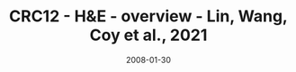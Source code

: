 ---
title: CRC12 - H&E - overview - Lin, Wang, Coy et al., 2021
image: https://labsyspharm.github.io/HTA-CRCATLAS-1/images/thumbnail-crc13-he-overview.jpg
date: '2008-01-30'
minerva_link: https://labsyspharm.github.io/HTA-CRCATLAS-1/minerva/crc13-he-overview.html
info_link: null
show_page_link: false
---
